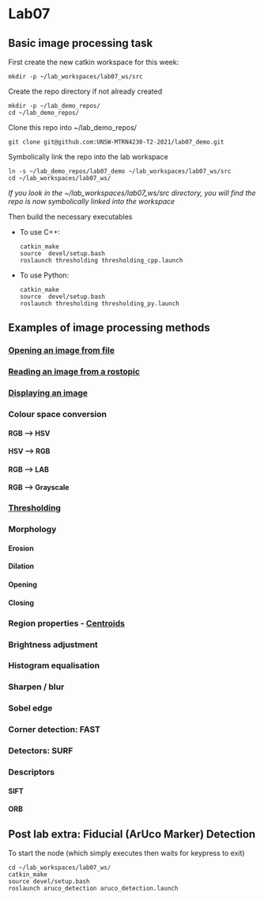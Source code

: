 # Lab07

## Basic image processing task
First create the new catkin workspace for this week:

  ```
  mkdir -p ~/lab_workspaces/lab07_ws/src
  ```

Create the repo directory if not already created

  ```
  mkdir -p ~/lab_demo_repos/
  cd ~/lab_demo_repos/
  ```

Clone this repo into ~/lab_demo_repos/
 
  `git clone git@github.com:UNSW-MTRN4230-T2-2021/lab07_demo.git`
 
Symbolically link the repo into the lab workspace

  ```
  ln -s ~/lab_demo_repos/lab07_demo ~/lab_workspaces/lab07_ws/src
  cd ~/lab_workspaces/lab07_ws/
  ```
*If you look in the ~/lab_workspaces/lab07_ws/src directory, you will find the repo is now symbolically linked into the workspace*

Then build the necessary executables
   
- To use C++:

  ```
  catkin_make
  source  devel/setup.bash
  roslaunch thresholding thresholding_cpp.launch
  ```

- To use Python:

  ```
  catkin_make
  source  devel/setup.bash
  roslaunch thresholding thresholding_py.launch
  ```

 ## Examples of image processing methods
 ### [Opening an image from file](https://learnopencv.com/read-an-image-in-opencv-python-cpp/)
 ### [Reading an image from a rostopic](https://automaticaddison.com/working-with-ros-and-opencv-in-ros-noetic/)
 ### [Displaying an image](https://docs.opencv.org/master/db/deb/tutorial_display_image.html)
 ### Colour space conversion
 #### RGB --> HSV
 #### HSV --> RGB
 #### RGB --> LAB
 #### RGB --> Grayscale
 ### [Thresholding](https://learnopencv.com/opencv-threshold-python-cpp/)
 ### Morphology
 #### Erosion
 #### Dilation
 #### Opening
 #### Closing
 ### Region properties - [Centroids](https://learnopencv.com/find-center-of-blob-centroid-using-opencv-cpp-python/)
 ### Brightness adjustment
 ### Histogram equalisation
 ### Sharpen / blur
 ### Sobel edge
 ### Corner detection: FAST
 ### Detectors: SURF
 ### Descriptors
 #### SIFT
 #### ORB
 

 ## Post lab extra: Fiducial (ArUco Marker) Detection

  To start the node (which simply executes then waits for keypress to exit)
  ``` 
  cd ~/lab_workspaces/lab07_ws/
  catkin_make
  source devel/setup.bash
  roslaunch aruco_detection aruco_detection.launch
  ```

